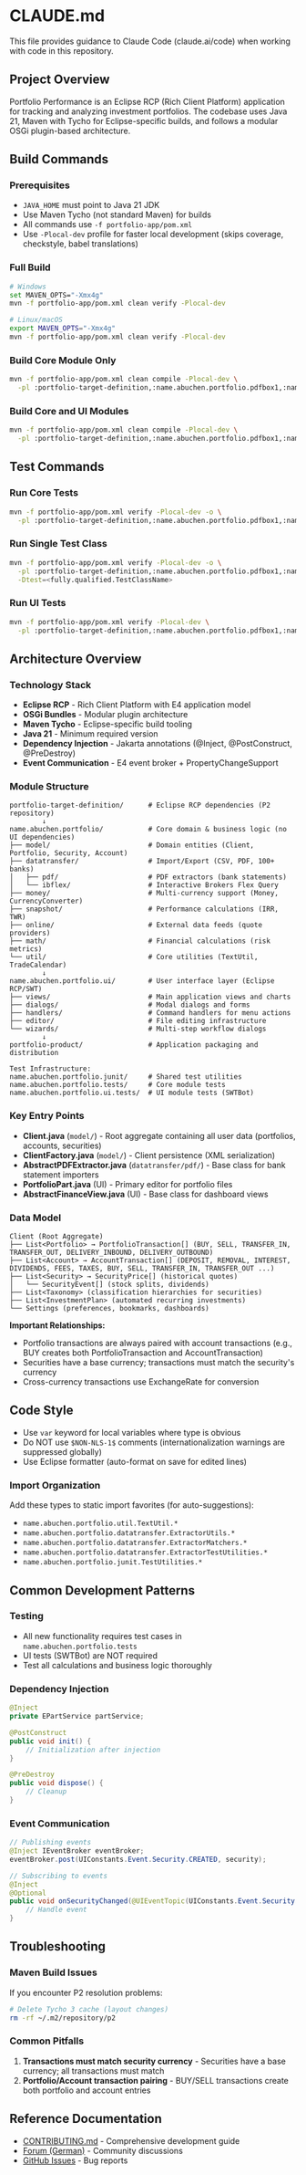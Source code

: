 # CLAUDE.md

This file provides guidance to Claude Code (claude.ai/code) when working with code in this repository.

## Project Overview

Portfolio Performance is an Eclipse RCP (Rich Client Platform) application for tracking and analyzing investment portfolios. The codebase uses Java 21, Maven with Tycho for Eclipse-specific builds, and follows a modular OSGi plugin-based architecture.

## Build Commands

### Prerequisites
- `JAVA_HOME` must point to Java 21 JDK
- Use Maven Tycho (not standard Maven) for builds
- All commands use `-f portfolio-app/pom.xml`
- Use `-Plocal-dev` profile for faster local development (skips coverage, checkstyle, babel translations)

### Full Build
```bash
# Windows
set MAVEN_OPTS="-Xmx4g"
mvn -f portfolio-app/pom.xml clean verify -Plocal-dev

# Linux/macOS
export MAVEN_OPTS="-Xmx4g"
mvn -f portfolio-app/pom.xml clean verify -Plocal-dev
```

### Build Core Module Only
```bash
mvn -f portfolio-app/pom.xml clean compile -Plocal-dev \
  -pl :portfolio-target-definition,:name.abuchen.portfolio.pdfbox1,:name.abuchen.portfolio.pdfbox3,:name.abuchen.portfolio -am -amd
```

### Build Core and UI Modules
```bash
mvn -f portfolio-app/pom.xml clean compile -Plocal-dev \
  -pl :portfolio-target-definition,:name.abuchen.portfolio.pdfbox1,:name.abuchen.portfolio.pdfbox3,:name.abuchen.portfolio,:name.abuchen.portfolio.bootstrap,:name.abuchen.portfolio.ui -am -amd
```

## Test Commands

### Run Core Tests
```bash
mvn -f portfolio-app/pom.xml verify -Plocal-dev -o \
  -pl :portfolio-target-definition,:name.abuchen.portfolio.pdfbox1,:name.abuchen.portfolio.pdfbox3,:name.abuchen.portfolio,:name.abuchen.portfolio.junit,:name.abuchen.portfolio.tests -am -amd
```

### Run Single Test Class
```bash
mvn -f portfolio-app/pom.xml verify -Plocal-dev -o \
  -pl :portfolio-target-definition,:name.abuchen.portfolio.pdfbox1,:name.abuchen.portfolio.pdfbox3,:name.abuchen.portfolio,:name.abuchen.portfolio.junit,:name.abuchen.portfolio.tests -am -amd \
  -Dtest=<fully.qualified.TestClassName>
```

### Run UI Tests
```bash
mvn -f portfolio-app/pom.xml verify -Plocal-dev \
  -pl :portfolio-target-definition,:name.abuchen.portfolio.pdfbox1,:name.abuchen.portfolio.pdfbox3,:name.abuchen.portfolio,:name.abuchen.portfolio.ui,:name.abuchen.portfolio.junit,:name.abuchen.portfolio.ui.tests -am -amd
```

## Architecture Overview

### Technology Stack
- **Eclipse RCP** - Rich Client Platform with E4 application model
- **OSGi Bundles** - Modular plugin architecture
- **Maven Tycho** - Eclipse-specific build tooling
- **Java 21** - Minimum required version
- **Dependency Injection** - Jakarta annotations (@Inject, @PostConstruct, @PreDestroy)
- **Event Communication** - E4 event broker + PropertyChangeSupport

### Module Structure
```
portfolio-target-definition/      # Eclipse RCP dependencies (P2 repository)
        ↓
name.abuchen.portfolio/           # Core domain & business logic (no UI dependencies)
├── model/                        # Domain entities (Client, Portfolio, Security, Account)
├── datatransfer/                 # Import/Export (CSV, PDF, 100+ banks)
│   ├── pdf/                      # PDF extractors (bank statements)
│   └── ibflex/                   # Interactive Brokers Flex Query
├── money/                        # Multi-currency support (Money, CurrencyConverter)
├── snapshot/                     # Performance calculations (IRR, TWR)
├── online/                       # External data feeds (quote providers)
├── math/                         # Financial calculations (risk metrics)
└── util/                         # Core utilities (TextUtil, TradeCalendar)
        ↓
name.abuchen.portfolio.ui/        # User interface layer (Eclipse RCP/SWT)
├── views/                        # Main application views and charts
├── dialogs/                      # Modal dialogs and forms
├── handlers/                     # Command handlers for menu actions
├── editor/                       # File editing infrastructure
└── wizards/                      # Multi-step workflow dialogs
        ↓
portfolio-product/                # Application packaging and distribution

Test Infrastructure:
name.abuchen.portfolio.junit/     # Shared test utilities
name.abuchen.portfolio.tests/     # Core module tests
name.abuchen.portfolio.ui.tests/  # UI module tests (SWTBot)
```

### Key Entry Points
- **Client.java** (`model/`) - Root aggregate containing all user data (portfolios, accounts, securities)
- **ClientFactory.java** (`model/`) - Client persistence (XML serialization)
- **AbstractPDFExtractor.java** (`datatransfer/pdf/`) - Base class for bank statement importers
- **PortfolioPart.java** (UI) - Primary editor for portfolio files
- **AbstractFinanceView.java** (UI) - Base class for dashboard views

### Data Model
```
Client (Root Aggregate)
├── List<Portfolio> → PortfolioTransaction[] (BUY, SELL, TRANSFER_IN, TRANSFER_OUT, DELIVERY_INBOUND, DELIVERY_OUTBOUND)
├── List<Account> → AccountTransaction[] (DEPOSIT, REMOVAL, INTEREST, DIVIDENDS, FEES, TAXES, BUY, SELL, TRANSFER_IN, TRANSFER_OUT ...)
├── List<Security> → SecurityPrice[] (historical quotes)
│   └── SecurityEvent[] (stock splits, dividends)
├── List<Taxonomy> (classification hierarchies for securities)
├── List<InvestmentPlan> (automated recurring investments)
└── Settings (preferences, bookmarks, dashboards)
```

**Important Relationships:**
- Portfolio transactions are always paired with account transactions (e.g., BUY creates both PortfolioTransaction and AccountTransaction)
- Securities have a base currency; transactions must match the security's currency
- Cross-currency transactions use ExchangeRate for conversion

## Code Style

- Use `var` keyword for local variables where type is obvious
- Do NOT use `$NON-NLS-1$` comments (internationalization warnings are suppressed globally)
- Use Eclipse formatter (auto-format on save for edited lines)

### Import Organization
Add these types to static import favorites (for auto-suggestions):
- `name.abuchen.portfolio.util.TextUtil.*`
- `name.abuchen.portfolio.datatransfer.ExtractorUtils.*`
- `name.abuchen.portfolio.datatransfer.ExtractorMatchers.*`
- `name.abuchen.portfolio.datatransfer.ExtractorTestUtilities.*`
- `name.abuchen.portfolio.junit.TestUtilities.*`

## Common Development Patterns

### Testing
- All new functionality requires test cases in `name.abuchen.portfolio.tests`
- UI tests (SWTBot) are NOT required
- Test all calculations and business logic thoroughly

### Dependency Injection
```java
@Inject
private EPartService partService;

@PostConstruct
public void init() {
    // Initialization after injection
}

@PreDestroy
public void dispose() {
    // Cleanup
}
```

### Event Communication
```java
// Publishing events
@Inject IEventBroker eventBroker;
eventBroker.post(UIConstants.Event.Security.CREATED, security);

// Subscribing to events
@Inject
@Optional
public void onSecurityChanged(@UIEventTopic(UIConstants.Event.Security.UPDATED) Security security) {
    // Handle event
}
```

## Troubleshooting

### Maven Build Issues
If you encounter P2 resolution problems:
```bash
# Delete Tycho 3 cache (layout changes)
rm -rf ~/.m2/repository/p2
```

### Common Pitfalls
1. **Transactions must match security currency** - Securities have a base currency; all transactions must match
2. **Portfolio/Account transaction pairing** - BUY/SELL transactions create both portfolio and account entries

## Reference Documentation
- [CONTRIBUTING.md](CONTRIBUTING.md) - Comprehensive development guide
- [Forum (German)](https://forum.portfolio-performance.info/) - Community discussions
- [GitHub Issues](https://github.com/portfolio-performance/portfolio/issues) - Bug reports
